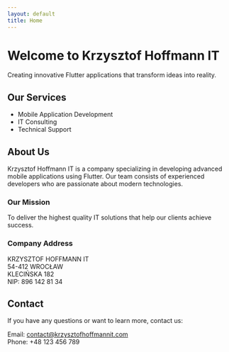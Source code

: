 ```yaml
---
layout: default
title: Home
---
```


# Welcome to Krzysztof Hoffmann IT

Creating innovative Flutter applications that transform ideas into reality.

## Our Services

- Mobile Application Development
- IT Consulting
- Technical Support

## About Us

Krzysztof Hoffmann IT is a company specializing in developing advanced mobile applications using Flutter. Our team consists of experienced developers who are passionate about modern technologies.

### Our Mission

To deliver the highest quality IT solutions that help our clients achieve success.

### Company Address

KRZYSZTOF HOFFMANN IT  
54-412 WROCŁAW  
KLECIŃSKA 182  
NIP: 896 142 81 34

## Contact

If you have any questions or want to learn more, contact us:

Email: [contact@krzysztofhoffmannit.com](mailto:contact@krzysztofhoffmannit.com)  
Phone: +48 123 456 789
